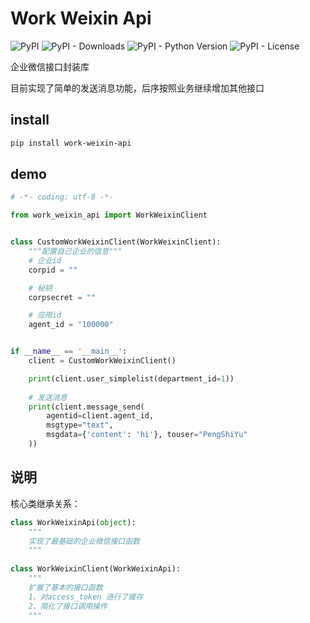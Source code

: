 # Work Weixin Api

![PyPI](https://img.shields.io/pypi/v/work-weixin-api.svg)
![PyPI - Downloads](https://img.shields.io/pypi/dm/work-weixin-api)
![PyPI - Python Version](https://img.shields.io/pypi/pyversions/work-weixin-api)
![PyPI - License](https://img.shields.io/pypi/l/work-weixin-api)

企业微信接口封装库

目前实现了简单的发送消息功能，后序按照业务继续增加其他接口

## install
 
```bash
pip install work-weixin-api
```

## demo
```python
# -*- coding: utf-8 -*-

from work_weixin_api import WorkWeixinClient


class CustomWorkWeixinClient(WorkWeixinClient):
    """配置自己企业的信息"""
    # 企业id
    corpid = ""

    # 秘钥
    corpsecret = ""

    # 应用id
    agent_id = "100000"


if __name__ == '__main__':
    client = CustomWorkWeixinClient()

    print(client.user_simplelist(department_id=1))
    
    # 发送消息
    print(client.message_send(
        agentid=client.agent_id,
        msgtype="text",
        msgdata={'content': 'hi'}, touser="PengShiYu"
    ))

```

## 说明

核心类继承关系：

```python
class WorkWeixinApi(object):
    """
    实现了最基础的企业微信接口函数
    """
    
class WorkWeixinClient(WorkWeixinApi):
    """
    扩展了基本的接口函数
    1、对access_token 进行了缓存
    2、简化了接口调用操作
    """

```
